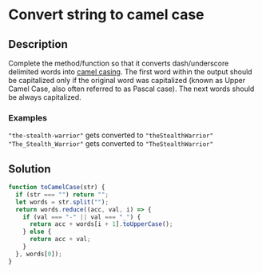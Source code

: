 # Convert string to camel case

## Description

Complete the method/function so that it converts dash/underscore delimited words into [camel casing](https://en.wikipedia.org/wiki/Camel_case). The first word within the output should be capitalized only if the original word was capitalized (known as Upper Camel Case, also often referred to as Pascal case). The next words should be always capitalized.

### Examples

`"the-stealth-warrior"` gets converted to `"theStealthWarrior"`
`"The_Stealth_Warrior"` gets converted to `"TheStealthWarrior"`

## Solution

```javascript
function toCamelCase(str) {
  if (str === "") return "";
  let words = str.split("");
  return words.reduce((acc, val, i) => {
    if (val === "-" || val === "_") {
      return acc + words[i + 1].toUpperCase();
    } else {
      return acc + val;
    }
  }, words[0]);
}
```
